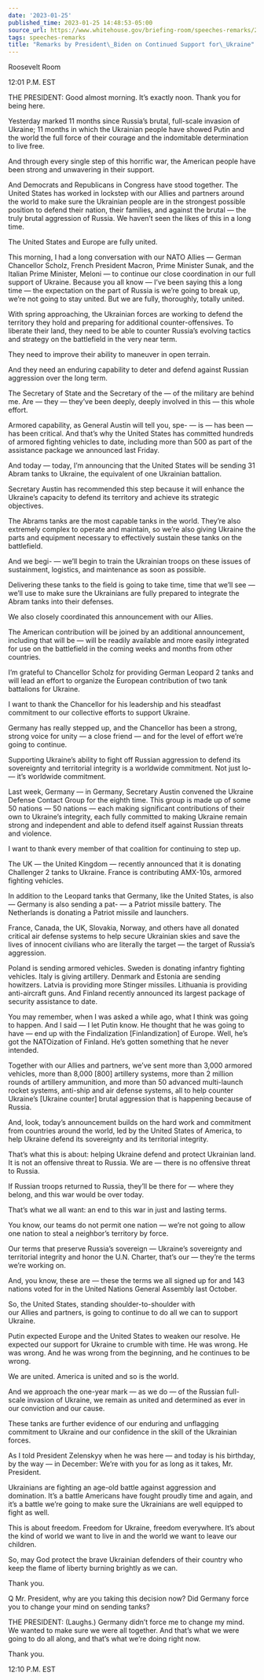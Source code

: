 ```yaml
---
date: '2023-01-25'
published_time: 2023-01-25 14:48:53-05:00
source_url: https://www.whitehouse.gov/briefing-room/speeches-remarks/2023/01/25/remarks-by-president-biden-on-continued-support-for-ukraine/
tags: speeches-remarks
title: "Remarks by President\_Biden on Continued Support for\_Ukraine"
---
```

 
Roosevelt Room

12:01 P.M. EST

THE PRESIDENT: Good almost morning. It’s exactly noon. Thank you for
being here.

Yesterday marked 11 months since Russia’s brutal, full-scale invasion of
Ukraine; 11 months in which the Ukrainian people have showed Putin and
the world the full force of their courage and the indomitable
determination to live free.

And through every single step of this horrific war, the American people
have been strong and unwavering in their support.

And Democrats and Republicans in Congress have stood together. The
United States has worked in lockstep with our Allies and partners around
the world to make sure the Ukrainian people are in the strongest
possible position to defend their nation, their families, and against
the brutal — the truly brutal aggression of Russia. We haven’t seen the
likes of this in a long time.

The United States and Europe are fully united.

This morning, I had a long conversation with our NATO Allies — German
Chancellor Scholz, French President Macron, Prime Minister Sunak, and
the Italian Prime Minister, Meloni — to continue our close coordination
in our full support of Ukraine. Because you all know — I’ve been saying
this a long time — the expectation on the part of Russia is we’re going
to break up, we’re not going to stay united. But we are fully,
thoroughly, totally united.

With spring approaching, the Ukrainian forces are working to defend the
territory they hold and preparing for additional counter-offensives. To
liberate their land, they need to be able to counter Russia’s evolving
tactics and strategy on the battlefield in the very near term.

They need to improve their ability to maneuver in open terrain.

And they need an enduring capability to deter and defend against Russian
aggression over the long term.

The Secretary of State and the Secretary of the — of the military are
behind me. Are — they — they’ve been deeply, deeply involved in this —
this whole effort.

Armored capability, as General Austin will tell you, spe- — is — has
been — has been critical. And that’s why the United States has committed
hundreds of armored fighting vehicles to date, including more than 500
as part of the assistance package we announced last Friday.

And today — today, I’m announcing that the United States will be sending
31 Abram tanks to Ukraine, the equivalent of one Ukrainian battalion.

Secretary Austin has recommended this step because it will enhance the
Ukraine’s capacity to defend its territory and achieve its strategic
objectives.

The Abrams tanks are the most capable tanks in the world. They’re also
extremely complex to operate and maintain, so we’re also giving Ukraine
the parts and equipment necessary to effectively sustain these tanks on
the battlefield.

And we begi- — we’ll begin to train the Ukrainian troops on these issues
of sustainment, logistics, and maintenance as soon as possible.

Delivering these tanks to the field is going to take time, time that
we’ll see — we’ll use to make sure the Ukrainians are fully prepared to
integrate the Abram tanks into their defenses.

We also closely coordinated this announcement with our Allies.

The American contribution will be joined by an additional announcement,
including that will be — will be readily available and more easily
integrated for use on the battlefield in the coming weeks and months
from other countries.

I’m grateful to Chancellor Scholz for providing German Leopard 2 tanks
and will lead an effort to organize the European contribution of two
tank battalions for Ukraine.

I want to thank the Chancellor for his leadership and his steadfast
commitment to our collective efforts to support Ukraine.

Germany has really stepped up, and the Chancellor has been a strong,
strong voice for unity — a close friend — and for the level of effort
we’re going to continue.

Supporting Ukraine’s ability to fight off Russian aggression to defend
its sovereignty and territorial integrity is a worldwide commitment. Not
just lo- — it’s worldwide commitment.

Last week, Germany — in Germany, Secretary Austin convened the Ukraine
Defense Contact Group for the eighth time. This group is made up of some
50 nations — 50 nations — each making significant contributions of their
own to Ukraine’s integrity, each fully committed to making Ukraine
remain strong and independent and able to defend itself against Russian
threats and violence.

I want to thank every member of that coalition for continuing to step
up.

The UK — the United Kingdom — recently announced that it is donating
Challenger 2 tanks to Ukraine. France is contributing AMX-10s, armored
fighting vehicles.

In addition to the Leopard tanks that Germany, like the United States,
is also — Germany is also sending a pat- — a Patriot missile battery.
The Netherlands is donating a Patriot missile and launchers.

France, Canada, the UK, Slovakia, Norway, and others have all donated
critical air defense systems to help secure Ukrainian skies and save the
lives of innocent civilians who are literally the target — the target of
Russia’s aggression.

Poland is sending armored vehicles. Sweden is donating infantry fighting
vehicles. Italy is giving artillery. Denmark and Estonia are sending
howitzers. Latvia is providing more Stinger missiles. Lithuania is
providing anti-aircraft guns. And Finland recently announced its largest
package of security assistance to date.

You may remember, when I was asked a while ago, what I think was going
to happen. And I said — I let Putin know. He thought that he was going
to have — end up with the Findalization \[Finlandization\] of Europe.
Well, he’s got the NATOization of Finland. He’s gotten something that he
never intended.

Together with our Allies and partners, we’ve sent more than 3,000
armored vehicles, more than 8,000 \[800\] artillery systems, more than 2
million rounds of artillery ammunition, and more than 50 advanced
multi-launch rocket systems, anti-ship and air defense systems, all to
help counter Ukraine’s \[Ukraine counter\] brutal aggression that is
happening because of Russia.

And, look, today’s announcement builds on the hard work and commitment
from countries around the world, led by the United States of America, to
help Ukraine defend its sovereignty and its territorial integrity.

That’s what this is about: helping Ukraine defend and protect Ukrainian
land. It is not an offensive threat to Russia. We are — there is no
offensive threat to Russia.

If Russian troops returned to Russia, they’ll be there for — where they
belong, and this war would be over today.

That’s what we all want: an end to this war in just and lasting terms.

You know, our teams do not permit one nation — we’re not going to allow
one nation to steal a neighbor’s territory by force.

Our terms that preserve Russia’s sovereign — Ukraine’s sovereignty and
territorial integrity and honor the U.N. Charter, that’s our — they’re
the terms we’re working on.

And, you know, these are — these the terms we all signed up for and 143
nations voted for in the United Nations General Assembly last October.

So, the United States, standing shoulder-to-shoulder with  
our Allies and partners, is going to continue to do all we can to
support Ukraine.

Putin expected Europe and the United States to weaken our resolve. He
expected our support for Ukraine to crumble with time. He was wrong. He
was wrong. And he was wrong from the beginning, and he continues to be
wrong.

We are united. America is united and so is the world.

And we approach the one-year mark — as we do — of the Russian full-scale
invasion of Ukraine, we remain as united and determined as ever in our
conviction and our cause.

These tanks are further evidence of our enduring and unflagging
commitment to Ukraine and our confidence in the skill of the Ukrainian
forces.

As I told President Zelenskyy when he was here — and today is his
birthday, by the way — in December: We’re with you for as long as it
takes, Mr. President.

Ukrainians are fighting an age-old battle against aggression and
domination. It’s a battle Americans have fought proudly time and again,
and it’s a battle we’re going to make sure the Ukrainians are well
equipped to fight as well.

This is about freedom. Freedom for Ukraine, freedom everywhere. It’s
about the kind of world we want to live in and the world we want to
leave our children.

So, may God protect the brave Ukrainian defenders of their country who
keep the flame of liberty burning brightly as we can.

Thank you.

Q Mr. President, why are you taking this decision now? Did Germany force
you to change your mind on sending tanks?

THE PRESIDENT: (Laughs.) Germany didn’t force me to change my mind. We
wanted to make sure we were all together. And that’s what we were going
to do all along, and that’s what we’re doing right now.

Thank you.

12:10 P.M. EST
